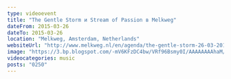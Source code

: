 ```yaml
---
type: videoevent
title: "The Gentle Storm и Stream of Passion в Melkweg"
dateFrom: 2015-03-26
dateTo: 2015-03-26
location: "Melkweg, Amsterdam, Netherlands"
websiteUrl: "http://www.melkweg.nl/en/agenda/the-gentle-storm-26-03-2015"
image: "https://3.bp.blogspot.com/-mV6KFzDC4bw/VRf96Bsmy0I/AAAAAAAAhaM/Ir7rbA2agi4/s1600/dsc08316.picasaweb.jpg"
videocategories: music
posts: "0250"
---
```

